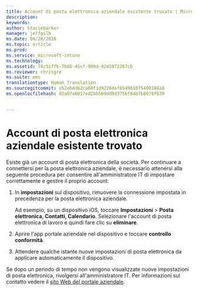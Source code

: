 ```yaml
---
title: Account di posta elettronica aziendale esistente trovato | Microsoft Intune
description: 
keywords: 
author: Staciebarker
manager: jeffgilb
ms.date: 04/28/2016
ms.topic: article
ms.prod: 
ms.service: microsoft-intune
ms.technology: 
ms.assetid: 74c51f7b-7bd8-45cf-99bd-02d1972267cb
ms.reviewer: chrisgre
ms.suite: ems
translationtype: Human Translation
ms.sourcegitcommit: e52ebdd62ca68f1d9226def654961075400184a8
ms.openlocfilehash: 02a07a6017ed2bb569dd9d3756f84b7b8078f630


---
```


# Account di posta elettronica aziendale esistente trovato
Esiste già un account di posta elettronica della società. Per continuare a connettersi per la posta elettronica aziendale, è necessario attenersi alla seguente procedura per consentire all'amministratore IT di impostare correttamente e gestire il proprio account:

1.  In **impostazioni** sul dispositivo, rimuovere la connessione impostata in precedenza per la posta elettronica aziendale.

    Ad esempio, su un dispositivo iOS, toccare **Impostazioni** &gt; **Posta elettronica, Contatti, Calendario**. Selezionare l'account di posta elettronica di lavoro e quindi fare clic su **eliminare**.

2.  Aprire l'app portale aziendale nel dispositivo e toccare **controllo conformità**.

3.  Attendere qualche istante nuove impostazioni di posta elettronica da applicare automaticamente il dispositivo.

Se dopo un periodo di tempo non vengono visualizzate nuove impostazioni di posta elettronica, rivolgersi all'amministratore IT. Per informazioni sul contatto vedere il [sito Web del portale aziendale](http://portal.manage.microsoft.com).




<!--HONumber=Jun16_HO4-->


